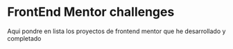 # FrontEnd Mentor challenges

Aqui pondre en lista los proyectos de frontend mentor que he desarrollado y completado
